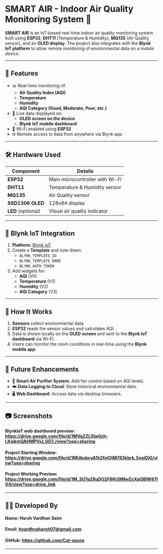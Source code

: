 # SMART AIR - Indoor Air Quality Monitoring System 🌱

**SMART AIR** is an IoT-based real-time indoor air quality monitoring system built using **ESP32**, **DHT11** (Temperature & Humidity), **MQ135** (Air Quality sensor), and an **OLED display**. The project also integrates with the **Blynk IoT platform** to allow remote monitoring of environmental data on a mobile device.

---

## 🚀 Features

- 📊 Real-time monitoring of:
  - **Air Quality Index (AQI)**
  - **Temperature**
  - **Humidity**
  - **AQI Category (Good, Moderate, Poor, etc.)**
- 📱 Live data displayed on:
  - **OLED screen on the device**
  - **Blynk IoT mobile dashboard**
- 🔗 Wi-Fi enabled using **ESP32**
- 🌐 Remote access to data from anywhere via Blynk app

---

## 🛠 Hardware Used

| Component | Details |
|-----------|---------|
| **ESP32** | Main microcontroller with Wi-Fi |
| **DHT11** | Temperature & Humidity sensor |
| **MQ135** | Air Quality sensor |
| **SSD1306 OLED** | 128x64 display |
| **LED** *(optional)* | Visual air quality indicator |

---

## 📲 Blynk IoT Integration

1. **Platform:** [Blynk IoT](https://blynk.cloud)
2. Create a **Template** and note down:
   - `BLYNK_TEMPLATE_ID`
   - `BLYNK_TEMPLATE_NAME`
   - `BLYNK_AUTH_TOKEN`
3. Add widgets for:
   - **AQI** (V0)
   - **Temperature** (V1)
   - **Humidity** (V2)
   - **AQI Category** (V3)

---

## 🔧 How It Works

1. **Sensors** collect environmental data.
2. **ESP32** reads the sensor values and calculates AQI.
3. Data is shown locally on the **OLED screen** and sent to the **Blynk IoT dashboard** via Wi-Fi.
4. Users can monitor the room conditions in real-time using the **Blynk mobile app**.

---

## 📌 Future Enhancements

- 💨 **Smart Air Purifier System**: Add fan control based on AQI levels.
- ☁️ **Data Logging to Cloud**: Store historical environmental data.
- 🖥️ **Web Dashboard**: Access data via desktop browsers.

---

## 📷 Screenshots

#### **BlynkIoT web dashboard preview**: https://drive.google.com/file/d/1MVgZZL5Iw0zh-LKsikmQAHMPViJ_GD7_/view?usp=sharing
#### **Project Starting Window**: https://drive.google.com/file/d/1MUbsbcyA1h2feIOtM783kbrk_5oaiDjG/view?usp=sharing
#### **Project Working Preview**: https://drive.google.com/file/d/1M_3U7pZ8uDO2F8KU9MwZcXpOBIW87lV4/view?usp=drive_link

---

## 👨‍💻 Developed By

#### **Name**: Harsh Vardhan Saini
#### **Email**: hvardhnaharsh07@gmail.com 
#### **GitHub**: https://github.com/Cat-sauce
---

